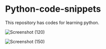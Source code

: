# Python-code-snippets
 This repository has codes for learning python.
 
 
 
![Screenshot (120)](https://user-images.githubusercontent.com/86302851/221389305-c121c645-d4ff-43b2-b0d4-980f8243d0e4.png)



![Screenshot (150)](https://user-images.githubusercontent.com/86302851/221390196-eacff181-f2ef-43a7-993f-1419f2aed09d.png)

